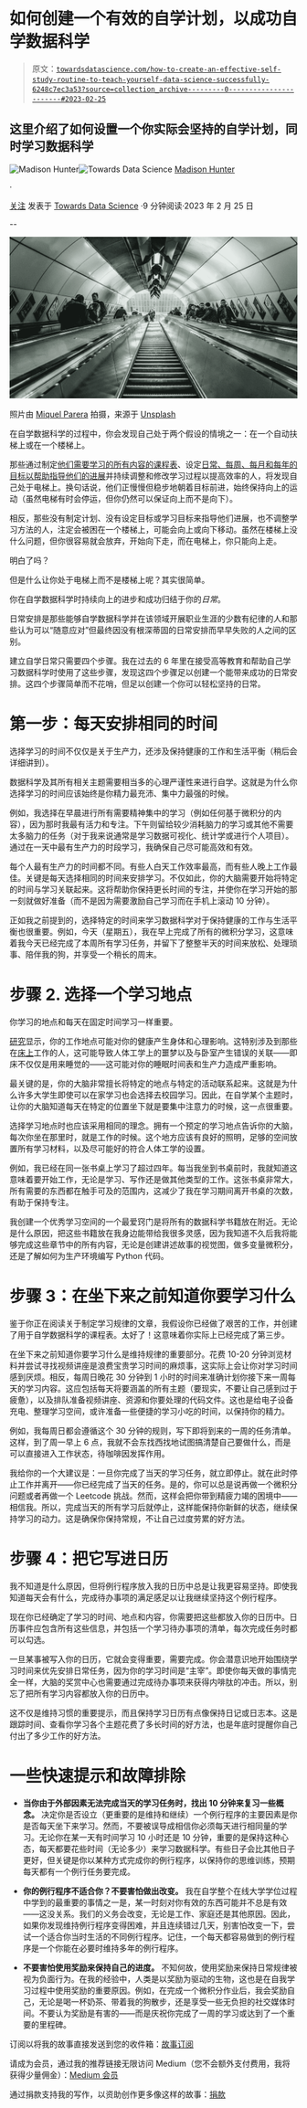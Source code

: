 # 如何创建一个有效的自学计划，以成功自学数据科学

> 原文：[`towardsdatascience.com/how-to-create-an-effective-self-study-routine-to-teach-yourself-data-science-successfully-6248c7ec3a53?source=collection_archive---------0-----------------------#2023-02-25`](https://towardsdatascience.com/how-to-create-an-effective-self-study-routine-to-teach-yourself-data-science-successfully-6248c7ec3a53?source=collection_archive---------0-----------------------#2023-02-25)

## 这里介绍了如何设置一个你实际会坚持的自学计划，同时学习数据科学

[](https://madison13.medium.com/?source=post_page-----6248c7ec3a53--------------------------------)![Madison Hunter](https://madison13.medium.com/?source=post_page-----6248c7ec3a53--------------------------------)[](https://towardsdatascience.com/?source=post_page-----6248c7ec3a53--------------------------------)![Towards Data Science](https://towardsdatascience.com/?source=post_page-----6248c7ec3a53--------------------------------) [Madison Hunter](https://madison13.medium.com/?source=post_page-----6248c7ec3a53--------------------------------)

·

[关注](https://medium.com/m/signin?actionUrl=https%3A%2F%2Fmedium.com%2F_%2Fsubscribe%2Fuser%2F6a8c6841e521&operation=register&redirect=https%3A%2F%2Ftowardsdatascience.com%2Fhow-to-create-an-effective-self-study-routine-to-teach-yourself-data-science-successfully-6248c7ec3a53&user=Madison+Hunter&userId=6a8c6841e521&source=post_page-6a8c6841e521----6248c7ec3a53---------------------post_header-----------) 发表于 [Towards Data Science](https://towardsdatascience.com/?source=post_page-----6248c7ec3a53--------------------------------) ·9 分钟阅读·2023 年 2 月 25 日[](https://medium.com/m/signin?actionUrl=https%3A%2F%2Fmedium.com%2F_%2Fvote%2Ftowards-data-science%2F6248c7ec3a53&operation=register&redirect=https%3A%2F%2Ftowardsdatascience.com%2Fhow-to-create-an-effective-self-study-routine-to-teach-yourself-data-science-successfully-6248c7ec3a53&user=Madison+Hunter&userId=6a8c6841e521&source=-----6248c7ec3a53---------------------clap_footer-----------)

--

[](https://medium.com/m/signin?actionUrl=https%3A%2F%2Fmedium.com%2F_%2Fbookmark%2Fp%2F6248c7ec3a53&operation=register&redirect=https%3A%2F%2Ftowardsdatascience.com%2Fhow-to-create-an-effective-self-study-routine-to-teach-yourself-data-science-successfully-6248c7ec3a53&source=-----6248c7ec3a53---------------------bookmark_footer-----------)![](img/51ac72b6663398ff0c79ddfede274680.png)

照片由 [Miquel Parera](https://unsplash.com/@miquel_parera_mila?utm_source=medium&utm_medium=referral) 拍摄，来源于 [Unsplash](https://unsplash.com/?utm_source=medium&utm_medium=referral)

在自学数据科学的过程中，你会发现自己处于两个假设的情境之一：在一个自动扶梯上或在一个楼梯上。

那些通过制定[他们需要学习的所有内容的课程表](https://madison13.medium.com/the-fully-updated-guide-you-can-use-to-learn-data-science-in-2022-without-getting-a-degree-8e73e416c21b)、设定[日常、每周、每月和每年的目标以帮助指导他们的进展](https://madison13.medium.com/daily-weekly-monthly-and-yearly-goal-tips-to-guide-a-self-taught-data-scientist-in-2023-d405f8d0d87a)并持续调整和修改学习过程以提高效率的人，将发现自己处于电梯上。换句话说，他们正慢慢但稳步地朝着目标前进，始终保持向上的运动（虽然电梯有时会停运，但你仍然可以保证向上而不是向下）。

相反，那些没有制定计划、没有设定目标或学习目标来指导他们进展，也不调整学习方法的人，注定会被困在一个楼梯上，可能会向上或向下移动。虽然在楼梯上没什么问题，但你很容易就会放弃，开始向下走，而在电梯上，你只能向上走。

明白了吗？

但是什么让你处于电梯上而不是楼梯上呢？其实很简单。

你在自学数据科学时持续向上的进步和成功归结于你的*日常*。

日常安排是那些能够自学数据科学并在该领域开展职业生涯的少数有纪律的人和那些认为可以“随意应对”但最终因没有根深蒂固的日常安排而早早失败的人之间的区别。

建立自学日常只需要四个步骤。我在过去的 6 年里在接受高等教育和帮助自己学习数据科学时使用了这些步骤，发现这四个步骤足以创建一个能带来成功的日常安排。这四个步骤简单而不花哨，但足以创建一个你可以轻松坚持的日常。

# 第一步：每天安排相同的时间

选择学习的时间不仅仅是关于生产力，还涉及保持健康的工作和生活平衡（稍后会详细讲到）。

数据科学及其所有相关主题需要相当多的心理严谨性来进行自学。这就是为什么你选择学习的时间应该始终是你精力最充沛、集中力最强的时候。

例如，我选择在早晨进行所有需要精神集中的学习（例如任何基于微积分的内容），因为那时我最有活力和专注。下午则留给较少消耗脑力的学习或其他不需要太多脑力的任务（对于我来说通常是学习数据可视化、统计学或进行个人项目）。通过在一天中最有生产力的时段学习，我确保自己尽可能高效和有效。

每个人最有生产力的时间都不同。有些人白天工作效率最高，而有些人晚上工作最佳。关键是每天选择相同的时间来安排学习。不仅如此，你的大脑需要开始将特定的时间与学习关联起来。这将帮助你保持更长时间的专注，并使你在学习开始的那一刻就做好准备（而不是因为需要激励自己学习而在手机上滚动 10 分钟）。

正如我之前提到的，选择特定的时间来学习数据科学对于保持健康的工作与生活平衡也很重要。例如，今天（星期五），我在早上完成了所有的微积分学习，这意味着我今天已经完成了本周所有学习任务，并留下了整整半天的时间来放松、处理琐事、陪伴我的狗，并享受一个稍长的周末。

# 步骤 2\. 选择一个学习地点

你学习的地点和每天在固定时间学习一样重要。

[研究](https://www.bbc.com/worklife/article/20210217-is-it-bad-to-you-work-from-your-bed-for-a-year)显示，你的工作地点可能对你的健康产生身体和心理影响。这特别涉及到那些在[床上](https://www.bbc.com/worklife/article/20210217-is-it-bad-to-you-work-from-your-bed-for-a-year)工作的人，这可能导致人体工学上的噩梦以及与卧室产生错误的关联——即床不仅仅是用来睡觉的——这可能对你的睡眠时间表和生产力造成严重影响。

最关键的是，你的大脑非常擅长将特定的地点与特定的活动联系起来。这就是为什么许多大学生即使可以在家学习也会选择去校园学习。因此，在自学某个主题时，让你的大脑知道每天在特定的位置坐下就是要集中注意力的时候，这一点很重要。

选择学习地点时也应该采用相同的理念。拥有一个预定的学习地点告诉你的大脑，每次你坐在那里时，就是工作的时候。这个地方应该有良好的照明，足够的空间放置所有学习材料，以及尽可能好的符合人体工学的设置。

例如，我已经在同一张书桌上学习了超过四年。每当我坐到书桌前时，我就知道这意味着要开始工作，无论是学习、写作还是做其他类型的工作。这张书桌非常大，所有需要的东西都在触手可及的范围内，这减少了我在学习期间离开书桌的次数，有助于保持专注。

我创建一个优秀学习空间的一个最爱窍门是将所有的数据科学书籍放在附近。无论是什么原因，把这些书籍放在我身边能带给我很多灵感，因为我知道不久后我将能够完成这些章节中的所有内容，无论是创建讲述故事的视觉图，做多变量微积分，还是了解如何为生产环境编写 Python 代码。

# 步骤 3：在坐下来之前知道你要学习什么

鉴于你正在阅读关于制定学习规律的文章，我假设你已经做了艰苦的工作，并创建了用于自学数据科学的课程表。太好了！这意味着你实际上已经完成了第三步。

在坐下来之前知道你要学习什么是维持规律的重要部分。花费 10-20 分钟浏览材料并尝试寻找视频讲座是浪费宝贵学习时间的麻烦事，这实际上会让你对学习时间感到厌烦。相反，每周日晚花 30 分钟到 1 小时的时间来准确计划你接下来一周每天的学习内容。这应包括每天将要涵盖的所有主题（要现实，不要让自己感到过于疲惫），以及排队准备视频讲座、资源和你要处理的代码文件。这也是给电子设备充电、整理学习空间，或许准备一些便捷的学习小吃的时间，以保持你的精力。

例如，我每周日都会遵循这个 30 分钟的规则，写下即将到来的一周的任务清单。这样，到了周一早上 6 点，我就不会东找西找地试图搞清楚自己要做什么，而是可以直接进入工作状态，待咖啡因发挥作用。

我给你的一个大建议是：一旦你完成了当天的学习任务，就立即停止。就在此时停止工作并离开——你已经完成了当天的任务。是的，你可以总是说再做一个微积分问题或者再做一个 Leetcode 挑战。然而，这样会把你带到精疲力竭的困境中——相信我。所以，完成当天的所有学习后就停止，这样能保持你新鲜的状态，继续保持学习的动力。这是确保你保持常规，不让自己过度劳累的好方法。

# 步骤 4：把它写进日历

我不知道是什么原因，但将例行程序放入我的日历中总是让我更容易坚持。即使我知道每天会有什么，完成待办事项的满足感足以让我继续坚持这个例行程序。

现在你已经确定了学习的时间、地点和内容，你需要把这些都放入你的日历中。日历事件应包含所有这些信息，并包括一个学习待办事项的清单，每次完成任务时都可以勾选。

一旦某事被写入你的日历，它就会变得重要，需要完成。你会潜意识地开始围绕学习时间来优先安排日常任务，因为你的学习时间是“主宰”。即使你每天做的事情完全一样，大脑的奖赏中心也需要通过完成待办事项来获得内啡肽的冲击。所以，别忘了把所有学习内容都放入你的日历中。

这不仅是维持习惯的重要提示，而且保持学习日历有点像保持日记或日志本。这是跟踪时间、查看你学习各个主题花费了多长时间的好方法，也是年底时提醒你自己付出了多少工作的好方法。

# 一些快速提示和故障排除

+   **当你由于外部因素无法完成当天的学习任务时，找出 10 分钟来复习一些概念。** 决定你是否设立（更重要的是维持和继续）一个例行程序的主要因素是你是否每天坐下来学习。然而，不要被误导成相信你必须每天进行相同量的学习。无论你在某一天有时间学习 10 小时还是 10 分钟，重要的是保持这种心态，每天都要花些时间（无论多少）来学习数据科学。有些日子会比其他日子更好，但关键是你以某种方式完成你的例行程序，以保持你的思维训练，预期每天都有一个例行任务要完成。

+   **你的例行程序不适合你？不要害怕做出改变。** 我在自学整个在线大学学位过程中学到的最重要的事情之一是，某一时刻对你有效的东西可能并不总是有效——这没关系。我们的义务会改变，无论是工作、家庭还是其他原因。因此，如果你发现维持例行程序变得困难，并且连续错过几天，别害怕改变一下，尝试一个适合你当时生活的不同例行程序。记住，一个每天都容易做到的例行程序是一个你能在必要时维持多年的例行程序。

+   **不要害怕使用奖励来保持自己的进度。** 不知何故，使用奖励来保持日常规律被视为负面行为。在我的经验中，人类是以奖励为驱动的生物，这也是在自我学习过程中使用奖励的重要原因。例如，在完成一个微积分作业后，我会奖励自己，无论是喝一杯奶茶、带着我的狗散步，还是享受一些无负担的社交媒体时间。不要认为奖励是有害的——而是庆祝你完成了一周的学习或达到了一个重要的里程碑。

订阅以将我的故事直接发送到您的收件箱：[故事订阅](https://madison13.medium.com/subscribe)

请成为会员，通过我的推荐链接无限访问 Medium（您不会额外支付费用，我将获得少量佣金）：[Medium 会员](https://madison13.medium.com/membership)

通过捐款支持我的写作，以资助创作更多像这样的故事：[捐款](https://ko-fi.com/madisonhunter13)
